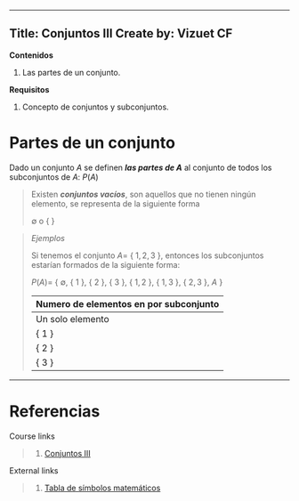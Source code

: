 
---
Title: Conjuntos III
Create by: Vizuet CF
---

**Contenidos**

1. Las partes de un conjunto.

**Requisitos**

1. Concepto de conjuntos y subconjuntos.

# Partes de un conjunto

Dado un conjunto $A$ se definen ***las partes de $A$*** al conjunto de todos los subconjuntos de $A$: $P(A)$

> Existen ***conjuntos vacíos***, son aquellos que no tienen ningún elemento, se representa de la siguiente forma
> 	
> 	$∅$ o { }

> *Ejemplos*
> 
> 	Si tenemos el conjunto $A=$ { $1, 2, 3$ }, entonces los subconjuntos estarían formados de la siguiente forma:
> 	
> 	$P(A)=$ { $∅$, { $1$ }, { $2$ }, { $3$ }, { $1,2$ }, { $1,3$ }, { $2,3$ }, $A$ }
> 	
> 	|       Numero de elementos en por subconjunto         |
> 	|-----------------------------------------------------|
> 	|Un solo elemento|Dos elementos|Ningún elemento |
> 	|             { $1$ }          |         { $1,2$ }      |         { } o $∅$ *         |
> 	|             { $2$ }          |         { $1,3$ }      |         { } o $∅$ *         |
> 	|             { $3$ }          |         { $2,3$ }      |         { } o $∅$ *         |

---
# Referencias
Course links

> 1. [Conjuntos III](https://learning.edx.org/course/course-v1:UPValenciaX+BMN101x+1T2023/block-v1:UPValenciaX+BMN101x+1T2023+type@sequential+block@854194c10a174ca89e07d209dcc03421/block-v1:UPValenciaX+BMN101x+1T2023+type@vertical+block@Unidad1Subsection1Vertical4)

External links

> 1. [Tabla de símbolos matemáticos](https://laboratoriomatematicas.uniandes.edu.co/semarquitec/simbolosmat.htm)

